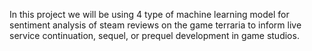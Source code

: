 In this project we will be using 4 type of machine learning model for sentiment analysis of steam reviews on the game terraria to inform live service continuation, sequel, or prequel development in game studios. 
